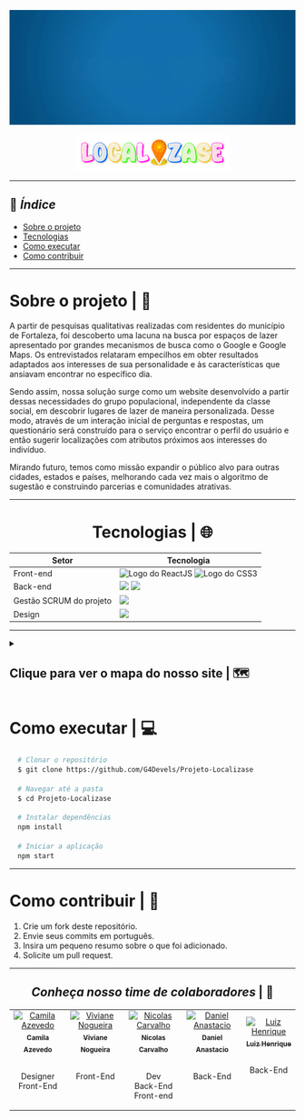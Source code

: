 <div align="center">

  ![Logo do projeto](./localizase_animation.gif)
  
</div>

<div align="center">
  
  <img src="./Nome_Localizase.png" width="270px">
</div>

---
## 📑 _Índice_
- [Sobre o projeto](#sobre-o-projeto)
- [Tecnologias](#tecnologias)
- [Como executar](#como-executar)
- [Como contribuir](#como-contribuir)
---

# Sobre o projeto | 📍

A partir de pesquisas qualitativas realizadas com residentes do município de Fortaleza, foi descoberto uma lacuna na busca por espaços de lazer apresentado por grandes mecanismos de busca como o Google e Google Maps. Os entrevistados relataram empecilhos em obter resultados adaptados aos interesses de sua personalidade e às características que ansiavam encontrar no específico dia.

Sendo assim, nossa solução surge como um website desenvolvido a partir dessas necessidades do grupo populacional, independente da classe social, em descobrir lugares de lazer de maneira personalizada. Desse modo, através de um interação inicial de perguntas e respostas, um questionário será construído para o serviço encontrar o perfil do usuário e então sugerir localizações com atributos próximos aos interesses do indivíduo.

Mirando futuro, temos como missão expandir o público alvo para outras cidades, estados e países, melhorando cada vez mais o algoritmo de sugestão e construindo parcerias e comunidades atrativas.


---

<div align="center">

# Tecnologias | 🌐

Setor                   | Tecnologia
----------------------- | -----------------
Front-end               | <img src="https://img.shields.io/badge/-ReactJs-61DAFB?logo=react&logoColor=black&style=for-the-badge" alt="Logo do ReactJS"> <img src="https://img.shields.io/badge/css3-2965F1?style=for-the-badge&logo=css3&logoColor=white" alt="Logo do CSS3"/>
Back-end                | <img src="https://img.shields.io/badge/express-3C873A?style=for-the-badge&logo=express&logoColor=white"/> <img src="https://img.shields.io/badge/firebase-F5820D?style=for-the-badge&logo=firebase&logoColor=white"/>
Gestão SCRUM do projeto | <img src="https://img.shields.io/badge/clickup-BF6B99?style=for-the-badge&logo=clickup&logoColor=white" height="25"/>
Design                  | <img src="https://img.shields.io/badge/figma-0078D6?style=for-the-badge&logo=figma&logoColor=white" height="25"/>

</div>

---

<details>
<summary>
  
  ## Clique para ver o mapa do nosso site | 🗺
  
</summary>

<div align="center">

  ## Landing | 📖
  <img src="./website_screens/landing_page.png">

  ---

  <br>
  
  ## Login | 🔒
  <img src="./website_screens/login_page.png">

  ---

  <br>
  
  ## Register | 📑
  <img src="./website_screens/register_page.png">

  ---

  <br>
  
  ## Test | 🧮
  <img src="./website_screens/test_page.png">

  ---

  <br>
  
  ## Home | 🏠
  <img src="./website_screens/home_page.png">

  ---

  <br>
  
  ## Profile | 👤
  <img src="./website_screens/profile_page.png">
  
</div>

</details>

# Como executar | 💻
```bash
  # Clonar o repositório 
  $ git clone https://github.com/G4Devels/Projeto-Localizase

  # Navegar até a pasta
  $ cd Projeto-Localizase

  # Instalar dependências 
  npm install

  # Iniciar a aplicação
  npm start
```

---


# Como contribuir | 🤝
1. Crie um fork deste repositório.
2. Envie seus commits em português.
3. Insira um pequeno resumo sobre o que foi adicionado.
4. Solicite um pull request.

---

<div align="center" >

  ## *Conheça nosso time de colaboradores* | 👥
  
  <table align="center">
      <tr align="center">
        <td>
          <a href="https://github.com/Camilay3">
            <img src="https://avatars.githubusercontent.com/u/92113919?v=4" width="100px;" alt="Camila Azevedo"/>
            <br>
            <sub>
              <b>Camila Azevedo</b>
            </sub>
          </a>
          <br>
          <p><br>Designer<br>Front-End<br><br></p>
        </td>
        <td>
          <a href="https://github.com/vivirnogueira">
            <img src="https://avatars.githubusercontent.com/u/95643711?v=4" width="100px;" alt="Viviane Nogueira"/>
            <br>
            <sub>
              <b>Viviane Nogueira</b>
            </sub>
          </a>
          <br>
          <p><br>Front-End<br><br><br></p>
        </td>
        <td>
          <a href="https://github.com/nicolasscarvalho">
            <img src="https://avatars.githubusercontent.com/u/98130635?v=4" width="100px;" alt="Nicolas Carvalho"/>
            <br>
            <sub>
              <b>Nicolas Carvalho</b>
            </sub>
          </a>
          <br>
          <p><br>Dev<br>Back-End<br>Front-end</p>
        </td>
        <td>
          <a href="https://github.com/Daniel-Anastacio">
            <img src="https://avatars.githubusercontent.com/u/106440986?v=4" width="100px;" alt="Daniel Anastacio"/>
            <br>
            <sub>
              <b>Daniel Anastacio</b>
            </sub>
          </a>
          <br>
          <p><br>Back-End<br><br><br></p>
        </td>
        <td>
          <a href="https://github.com/Luiiz-Henrique">
            <img src="https://avatars.githubusercontent.com/u/106769482?s=400&u=d5eb6ec88c087770213b1a0330e04892960ae5ee&v=4" width="100px;" alt="Luiz Henrique"/>
            <br>
            <sub>
              <b>Luiz Henrique</b>
            </sub>
          </a>
          <br>
          <p><br>Back-End<br><br><br></p>
        </td>
      </tr>
  </table>

</div>
